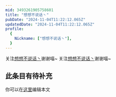 ```yaml
---
mid: 3493261905758601
title: "想想不说话丶"
pubDate: "2024-11-04T11:22:12.065Z"
updatedDate: "2024-11-04T11:22:12.065Z"
profile:
  {
    Nickname: ["想想不说话丶"],
  }
---
```


关注[想想不说话丶](https://space.bilibili.com/3493261905758601)谢谢喵~ 关注[想想不说话丶](https://space.bilibili.com/3493261905758601)谢谢喵~

## 此条目有待补充
你可以在[这里](https://github.com/Yuhanawa/VTuber.ICU/edit/master/src/content/v/想想不说话丶/index.md)编辑本文
